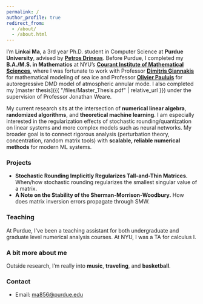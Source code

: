 ```yaml
---
permalink: /
author_profile: true
redirect_from: 
  - /about/
  - /about.html
---
```


I’m **Linkai Ma**, a 3rd year Ph.D. student in Computer Science at **Purdue University**, advised by [**Petros Drineas**](https://www.cs.purdue.edu/homes/pdrineas/). Before Purdue, I completed my **B.A./M.S. in Mathematics** at NYU’s [**Courant Institute of Mathematical Sciences**](https://cims.nyu.edu/dynamic/), where I was fortunate to work with Professor [**Dimitris Giannakis**](https://giannakis.host.dartmouth.edu/) for mathematical modeling of sea ice and Professor [**Olivier Pauluis**](https://wp.nyu.edu/opauluis/) for autoregressive DMD model of atmospheric annular mode. I also completed my [master thesis]({{ "/files/Master_Thesis.pdf" | relative_url }}) under the supervision of Professor Jonathan Weare.

My current research sits at the intersection of **numerical linear algebra**, **randomized algorithms**, and **theoretical machine learning**. I am especially interested in the regularization effects of stochastic rounding/quantization on linear systems and more complex models such as neural networks. My broader goal is to connect rigorous analysis (perturbation theory, concentration, random matrix tools) with **scalable, reliable numerical methods** for modern ML systems.

### Projects
- **Stochastic Rounding Implicitly Regularizes Tall-and-Thin Matrices.** When/how stochastic rounding regularizes the smallest singular value of a matrix.
- **A Note on the Stability of the Sherman-Morrison-Woodbury.** How does matrix inversion errors propagate through SMW.


### Teaching 
At Purdue, I've been a teaching assistant for both undergraduate and graduate level numerical analysis courses. At NYU, I was a TA for calculus I. 

### A bit more about me
Outside research, I’m really into **music**, **traveling**, and **basketball**.

### Contact
- Email: ma856@purdue.edu

